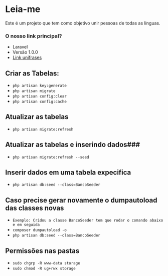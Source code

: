# Leia-me #

Este é um projeto que tem como objetivo unir pessoas de todas as linguas.

### O nosso link principal? ###

* Laravel
* Versão 1.0.0
* [Link unifrases](http://www.unifrases.com/site/Default.aspx)

## Criar as Tabelas: ###
* `php artisan key:generate`
* `php artisan migrate`
* `php artisan config:clear`
* `php artisan config:cache`

## Atualizar as tabelas ###
* `php artisan migrate:refresh`

## Atualizar as tabelas e inserindo dados###
* `php artisan migrate:refresh --seed`

## Inserir dados em uma tabela expecifica
* `php artisan db:seed --class=BancoSeeder`

## Caso precise gerar novamente o dumpautoload das classes novas
* `Exemplo: Cridou a classe BancoSeeder tem que rodar o comando abaixo e em seguida`
* `composer dumpautoload -o`
* `php artisan db:seed --class=BancoSeeder`

## Permissões nas pastas 
* `sudo chgrp -R www-data storage`
* `sudo chmod -R ug+rwx storage`